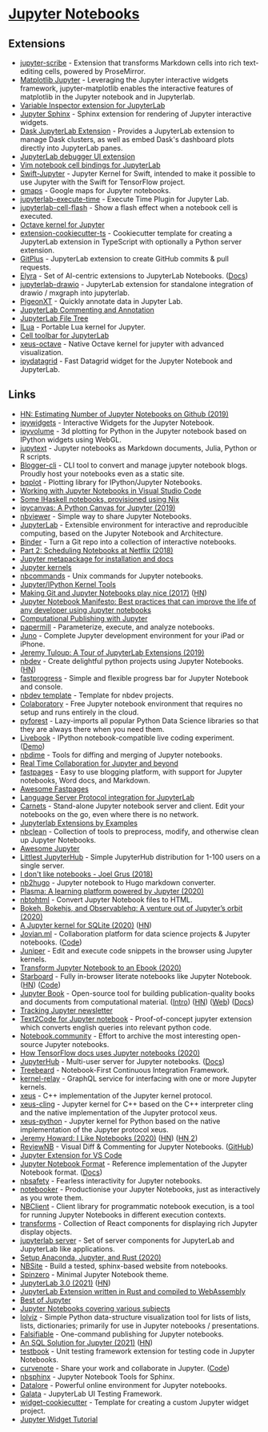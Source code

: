 # [Jupyter Notebooks](https://jupyter.org/)

## Extensions

- [jupyter-scribe](https://github.com/jupytercalpoly/jupyterlab-richtext-mode) - Extension that transforms Markdown cells into rich text-editing cells, powered by ProseMirror.
- [Matplotlib Jupyter](https://github.com/matplotlib/jupyter-matplotlib) - Leveraging the Jupyter interactive widgets framework, jupyter-matplotlib enables the interactive features of matplotlib in the Jupyter notebook and in Jupyterlab.
- [Variable Inspector extension for JupyterLab](https://github.com/lckr/jupyterlab-variableInspector)
- [Jupyter Sphinx](https://github.com/jupyter/jupyter-sphinx) - Sphinx extension for rendering of Jupyter interactive widgets.
- [Dask JupyterLab Extension](https://github.com/dask/dask-labextension) - Provides a JupyterLab extension to manage Dask clusters, as well as embed Dask's dashboard plots directly into JupyterLab panes.
- [JupyterLab debugger UI extension](https://github.com/jupyterlab/debugger)
- [Vim notebook cell bindings for JupyterLab](https://github.com/jwkvam/jupyterlab-vim)
- [Swift-Jupyter](https://github.com/google/swift-jupyter) - Jupyter Kernel for Swift, intended to make it possible to use Jupyter with the Swift for TensorFlow project.
- [gmaps](https://github.com/pbugnion/gmaps) - Google maps for Jupyter notebooks.
- [jupyterlab-execute-time](https://github.com/deshaw/jupyterlab-execute-time) - Execute Time Plugin for Jupyter Lab.
- [jupyterlab-cell-flash](https://github.com/jtpio/jupyterlab-cell-flash) - Show a flash effect when a notebook cell is executed.
- [Octave kernel for Jupyter](https://github.com/Calysto/octave_kernel)
- [extension-cookiecutter-ts](https://github.com/jupyterlab/extension-cookiecutter-ts) - Cookiecutter template for creating a JupyterLab extension in TypeScript with optionally a Python server extension.
- [GitPlus](https://github.com/ReviewNB/jupyterlab-gitplus) - JupyterLab extension to create GitHub commits & pull requests.
- [Elyra](https://github.com/elyra-ai/elyra) - Set of AI-centric extensions to JupyterLab Notebooks. ([Docs](https://elyra.readthedocs.io/))
- [jupyterlab-drawio](https://github.com/QuantStack/jupyterlab-drawio) - JupyterLab extension for standalone integration of drawio / mxgraph into jupyterlab.
- [PigeonXT](https://github.com/dennisbakhuis/pigeonXT) - Quickly annotate data in Jupyter Lab.
- [JupyterLab Commenting and Annotation](https://github.com/jupyterlab/jupyterlab-commenting)
- [JupyterLab File Tree](https://github.com/youngthejames/jupyterlab_filetree)
- [ILua](https://github.com/guysv/ilua) - Portable Lua kernel for Jupyter.
- [Cell toolbar for JupyterLab](https://github.com/jupyterlab-contrib/jlab-enhanced-cell-toolbar)
- [xeus-octave](https://github.com/rapgenic/xeus-octave) - Native Octave kernel for jupyter with advanced visualization.
- [ipydatagrid](https://github.com/bloomberg/ipydatagrid) - Fast Datagrid widget for the Jupyter Notebook and JupyterLab.

## Links

- [HN: Estimating Number of Jupyter Notebooks on Github (2019)](https://news.ycombinator.com/item?id=19859484)
- [ipywidgets](https://github.com/jupyter-widgets/ipywidgets) - Interactive Widgets for the Jupyter Notebook.
- [ipyvolume](https://github.com/maartenbreddels/ipyvolume) - 3d plotting for Python in the Jupyter notebook based on IPython widgets using WebGL.
- [jupytext](https://github.com/mwouts/jupytext) - Jupyter notebooks as Markdown documents, Julia, Python or R scripts.
- [Blogger-cli](https://github.com/hemanta212/blogger-cli) - CLI tool to convert and manage jupyter notebook blogs. Proudly host your notebooks even as a static site.
- [bqplot](https://github.com/bqplot/bqplot) - Plotting library for IPython/Jupyter Notebooks.
- [Working with Jupyter Notebooks in Visual Studio Code](https://code.visualstudio.com/docs/python/jupyter-support)
- [Some IHaskell notebooks, provisioned using Nix](https://github.com/vaibhavsagar/notebooks)
- [ipycanvas: A Python Canvas for Jupyter (2019)](https://blog.jupyter.org/ipycanvas-a-python-canvas-for-jupyter-bbb51e4777f7)
- [nbviewer](https://nbviewer.jupyter.org/) - Simple way to share Jupyter Notebooks.
- [JupyterLab](https://github.com/jupyterlab/jupyterlab) - Extensible environment for interactive and reproducible computing, based on the Jupyter Notebook and Architecture.
- [Binder](https://mybinder.org/) - Turn a Git repo into a collection of interactive notebooks.
- [Part 2: Scheduling Notebooks at Netflix (2018)](https://medium.com/netflix-techblog/scheduling-notebooks-348e6c14cfd6)
- [Jupyter metapackage for installation and docs](https://github.com/jupyter/jupyter)
- [Jupyter kernels](https://github.com/jupyter/jupyter/wiki/Jupyter-kernels)
- [nbcommands](https://github.com/vinayak-mehta/nbcommands) - Unix commands for Jupyter notebooks.
- [Jupyter/IPython Kernel Tools](https://github.com/Calysto/metakernel)
- [Making Git and Jupyter Notebooks play nice (2017)](http://timstaley.co.uk/posts/making-git-and-jupyter-notebooks-play-nice/) ([HN](https://news.ycombinator.com/item?id=21661013))
- [Jupyter Notebook Manifesto: Best practices that can improve the life of any developer using Jupyter notebooks](https://cloudblog.withgoogle.com/products/ai-machine-learning/best-practices-that-can-improve-the-life-of-any-developer-using-jupyter-notebooks/amp/)
- [Computational Publishing with Jupyter](https://github.com/odewahn/computational-publishing)
- [papermill](https://github.com/nteract/papermill) - Parameterize, execute, and analyze notebooks.
- [Juno](https://juno.sh/) - Complete Jupyter development environment for your iPad or iPhone.
- [Jeremy Tuloup: A Tour of JupyterLab Extensions (2019)](https://www.youtube.com/watch?v=3pdrzhny9Lc)
- [nbdev](https://github.com/fastai/nbdev) - Create delightful python projects using Jupyter Notebooks. ([HN](https://news.ycombinator.com/item?id=22861585))
- [fastprogress](https://github.com/fastai/fastprogress) - Simple and flexible progress bar for Jupyter Notebook and console.
- [nbdev template](https://github.com/fastai/nbdev_template) - Template for nbdev projects.
- [Colaboratory](https://colab.research.google.com/notebooks/welcome.ipynb) - Free Jupyter notebook environment that requires no setup and runs entirely in the cloud.
- [pyforest](https://github.com/8080labs/pyforest) - Lazy-imports all popular Python Data Science libraries so that they are always there when you need them.
- [Livebook](https://github.com/inkandswitch/livebook) - IPython notebook-compatible live coding experiment. ([Demo](https://www.youtube.com/watch?v=hznPSDDF4Jk))
- [nbdime](https://github.com/jupyter/nbdime) - Tools for diffing and merging of Jupyter notebooks.
- [Real Time Collaboration for Jupyter and beyond](https://github.com/jupyterlab/rtc)
- [fastpages](https://github.com/fastai/fastpages) - Easy to use blogging platform, with support for Jupyter notebooks, Word docs, and Markdown.
- [Awesome Fastpages](https://forums.fast.ai/t/awesome-fastpages-share-your-blog/71259)
- [Language Server Protocol integration for JupyterLab](https://github.com/krassowski/jupyterlab-lsp)
- [Carnets](https://github.com/holzschu/Carnets) - Stand-alone Jupyter notebook server and client. Edit your notebooks on the go, even where there is no network.
- [Jupyterlab Extensions by Examples](https://github.com/jupyterlab/extension-examples)
- [nbclean](https://github.com/choldgraf/nbclean) - Collection of tools to preprocess, modify, and otherwise clean up Jupyter Notebooks.
- [Awesome Jupyter](https://github.com/markusschanta/awesome-jupyter)
- [Littlest JupyterHub](https://github.com/jupyterhub/the-littlest-jupyterhub) - Simple JupyterHub distribution for 1-100 users on a single server.
- [I don't like notebooks - Joel Grus (2018)](https://www.youtube.com/watch?v=7jiPeIFXb6U)
- [nb2hugo](https://github.com/vlunot/nb2hugo) - Jupyter notebook to Hugo markdown converter.
- [Plasma: A learning platform powered by Jupyter (2020)](https://blog.jupyter.org/plasma-a-learning-platform-powered-by-jupyter-1b850fcd8624)
- [nbtohtml](https://github.com/samuelmeuli/nbtohtml) - Convert Jupyter Notebook files to HTML.
- [Bokeh, Bokehjs, and Observablehq: A venture out of Jupyter’s orbit (2020)](https://towardsdatascience.com/bokeh-bokehjs-and-observablehq-6ddf0c5ffe8a)
- [A Jupyter kernel for SQLite (2020)](https://blog.jupyter.org/a-jupyter-kernel-for-sqlite-9549c5dcf551) ([HN](https://news.ycombinator.com/item?id=23539541))
- [Jovian.ml](https://www.jovian.ml/) - Collaboration platform for data science projects & Jupyter notebooks. ([Code](https://github.com/JovianML/jovian-py))
- [Juniper](https://github.com/ines/juniper) - Edit and execute code snippets in the browser using Jupyter kernels.
- [Transform Jupyter Notebook to an Ebook (2020)](https://towardsdatascience.com/transform-jupyter-notebook-to-an-ebook-ef3a9d32ac4f)
- [Starboard](https://starboard.gg/) - Fully in-browser literate notebooks like Jupyter Notebook. ([HN](https://news.ycombinator.com/item?id=24029002)) ([Code](https://github.com/gzuidhof/starboard-notebook))
- [Jupyter Book](https://github.com/executablebooks/jupyter-book) - Open-source tool for building publication-quality books and documents from computational material. ([Intro](https://blog.jupyter.org/announcing-the-new-jupyter-book-cbf7aa8bc72e)) ([HN](https://news.ycombinator.com/item?id=24136955)) ([Web](https://jupyterbook.org/intro.html)) ([Docs](https://executablebooks.org/en/latest/))
- [Tracking Jupyter newsletter](https://tinyletter.com/TrackingJupyter/)
- [Text2Code for Jupyter notebook](https://github.com/deepklarity/jupyter-text2code) - Proof-of-concept jupyter extension which converts english queries into relevant python code.
- [Notebook.community](https://notebook.community/) - Effort to archive the most interesting open-source Jupyter notebooks.
- [How TensorFlow docs uses Jupyter notebooks (2020)](https://blog.tensorflow.org/2020/10/how-tensorflow-docs-uses-juypter-notebooks.html)
- [JupyterHub](https://github.com/jupyterhub/jupyterhub) - Multi-user server for Jupyter notebooks. ([Docs](https://jupyterhub.readthedocs.io/en/stable/))
- [Treebeard](https://github.com/treebeardtech/treebeard) - Notebook-First Continuous Integration Framework.
- [kernel-relay](https://github.com/nteract/kernel-relay) - GraphQL service for interfacing with one or more Jupyter kernels.
- [xeus](https://github.com/jupyter-xeus/xeus) - C++ implementation of the Jupyter kernel protocol.
- [xeus-cling](https://github.com/jupyter-xeus/xeus-cling) - Jupyter kernel for C++ based on the C++ interpreter cling and the native implementation of the Jupyter protocol xeus.
- [xeus-python](https://github.com/jupyter-xeus/xeus-python) - Jupyter kernel for Python based on the native implementation of the Jupyter protocol xeus.
- [Jeremy Howard: I Like Notebooks (2020)](https://www.youtube.com/watch?v=9Q6sLbz37gk) ([HN](https://news.ycombinator.com/item?id=24926214)) ([HN 2](https://news.ycombinator.com/item?id=24945671))
- [ReviewNB](https://www.reviewnb.com/) - Visual Diff & Commenting for Jupyter Notebooks. ([GitHub](https://github.com/ReviewNB))
- [Jupyter Extension for VS Code](https://github.com/microsoft/vscode-jupyter)
- [Jupyter Notebook Format](https://github.com/jupyter/nbformat) - Reference implementation of the Jupyter Notebook format. ([Docs](https://nbformat.readthedocs.io/en/latest/))
- [nbsafety](https://github.com/nbsafety-project/nbsafety) - Fearless interactivity for Jupyter notebooks.
- [notebooker](https://github.com/man-group/notebooker) - Productionise your Jupyter Notebooks, just as interactively as you wrote them.
- [NBClient](https://github.com/jupyter/nbclient) - Client library for programmatic notebook execution, is a tool for running Jupyter Notebooks in different execution contexts.
- [transforms](https://github.com/nteract/outputs) - Collection of React components for displaying rich Jupyter display objects.
- [jupyterlab server](https://github.com/jupyterlab/jvomupyterlab_server) - Set of server components for JupyterLab and JupyterLab like applications.
- [Setup Anaconda, Jupyter, and Rust (2020)](https://datacrayon.com/posts/programming/rust-notebooks/setup-anaconda-jupyter-and-rust/)
- [NBSite](https://github.com/pyviz-dev/nbsite) - Build a tested, sphinx-based website from notebooks.
- [Spinzero](https://github.com/neilpanchal/spinzero-jupyter-theme) - Minimal Jupyter Notebook theme.
- [JupyterLab 3.0 (2021)](https://blog.jupyter.org/jupyterlab-3-0-is-out-4f58385e25bb?gi=c83e8e8a577a) ([HN](https://news.ycombinator.com/item?id=25647034))
- [JupyterLab Extension written in Rust and compiled to WebAssembly](https://github.com/jtpio/jupyterlab-wasm-example)
- [Best of Jupyter](https://github.com/ml-tooling/best-of-jupyter)
- [Jupyter Notebooks covering various subjects](https://github.com/Naereen/notebooks)
- [lolviz](https://github.com/parrt/lolviz) - Simple Python data-structure visualization tool for lists of lists, lists, dictionaries; primarily for use in Jupyter notebooks / presentations.
- [Falsifiable](https://falsifiable.com/) - One-command publishing for Jupyter notebooks.
- [An SQL Solution for Jupyter (2021)](https://blog.jupyter.org/an-sql-solution-for-jupyter-ef4a00a0d925) ([HN](https://news.ycombinator.com/item?id=26083353))
- [testbook](https://github.com/nteract/testbook) - Unit testing framework extension for testing code in Jupyter Notebooks.
- [curvenote](https://curvenote.com/) - Share your work and collaborate in Jupyter. ([Code](https://github.com/curvenote/editor))
- [nbsphinx](https://github.com/spatialaudio/nbsphinx) - Jupyter Notebook Tools for Sphinx.
- [Datalore](https://datalore.jetbrains.com/) - Powerful online environment for Jupyter notebooks.
- [Galata](https://github.com/jupyterlab/galata) - JupyterLab UI Testing Framework.
- [widget-cookiecutter](https://github.com/jupyter-widgets/widget-cookiecutter) - Template for creating a custom Jupyter widget project.
- [Jupyter Widget Tutorial](https://github.com/jupyter-widgets/tutorial)
